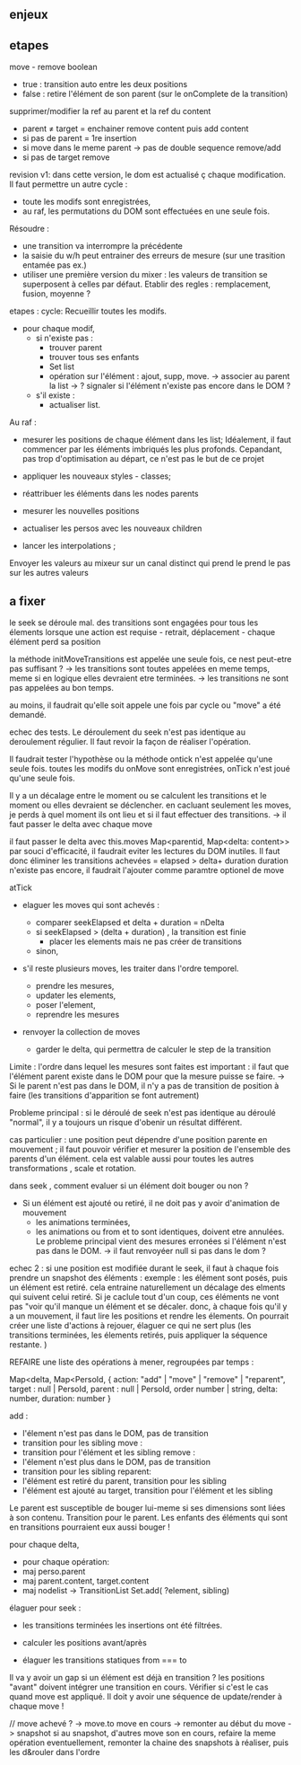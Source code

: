 ## enjeux

## etapes

move - remove boolean

- true : transition auto entre les deux positions
- false : retire l'élément de son parent (sur le onComplete de la transition)

supprimer/modifier la ref au parent et la ref du content

- parent ≠ target = enchainer remove content puis add content
- si pas de parent = 1re insertion
- si move dans le meme parent -> pas de double sequence remove/add
- si pas de target remove

revision v1:
dans cette version, le dom est actualisé ç chaque modification.
Il faut permettre un autre cycle :

- toute les modifs sont enregistrées,
- au raf, les permutations du DOM sont effectuées en une seule fois.

Résoudre :

- une transition va interrompre la précédente
- la saisie du w/h peut entrainer des erreurs de mesure (sur une trasition entamée pas ex.)
- utiliser une première version du mixer : les valeurs de transition se superposent à celles par défaut. Etablir des regles : remplacement, fusion, moyenne ?

etapes :
cycle:
Recueillir toutes les modifs.

- pour chaque modif,
  - si n'existe pas :
    - trouver parent
    - trouver tous ses enfants
    - Set list
    - opération sur l'élément : ajout, supp, move.
      -> associer au parent la list
      -> ? signaler si l'élément n'existe pas encore dans le DOM ?
  - s'il existe :
    - actualiser list.

Au raf :

- mesurer les positions de chaque élément dans les list;
  Idéalement, il faut commencer par les éléments imbriqués les plus profonds. Cepandant, pas trop d'optimisation au départ, ce n'est pas le but de ce projet
- appliquer les nouveaux styles - classes;
- réattribuer les éléments dans les nodes parents
- mesurer les nouvelles positions
- actualiser les persos avec les nouveaux children

- lancer les interpolations ;

Envoyer les valeurs au mixeur sur un canal distinct qui prend le prend le pas sur les autres valeurs

## a fixer

le seek se déroule mal.
des transitions sont engagées pour tous les élements lorsque une action est requise - retrait, déplacement - chaque élément perd sa position

la méthode initMoveTransitions est appelée une seule fois, ce nest peut-etre pas suffisant ?
-> les transitions sont toutes appelées en meme temps, meme si en logique elles devraient etre terminées. -> les transitions ne sont pas appelées au bon temps.

au moins, il faudrait qu'elle soit appele une fois par cycle ou "move" a été demandé.

echec des tests.
Le déroulement du seek n'est pas identique au deroulement régulier.
Il faut revoir la façon de réaliser l'opération.

Il faudrait tester l'hypothèse ou la méthode ontick n'est appelée qu'une seule fois.
toutes les modifs du onMove sont enregistrées, onTick n'est joué qu'une seule fois.

Il y a un décalage entre le moment ou se calculent les transitions et le moment ou elles devraient se déclencher.
en cacluant seulement les moves, je perds à quel moment ils ont lieu et si il faut effectuer des transitions.
-> il faut passer le delta avec chaque move

il faut passer le delta avec this.moves Map<parentid, Map<delta: content>>
par souci d'efficacité, il faudrait eviter les lectures du DOM inutiles. Il faut donc éliminer les transitions achevées = elapsed > delta+ duration
duration n'existe pas encore, il faudrait l'ajouter comme paramtre optionel de move

atTick

- elaguer les moves qui sont achevés :

  - comparer seekElapsed et delta + duration = nDelta
  - si seekElapsed > (delta + duration) , la transition est finie
    - placer les elements mais ne pas créer de transitions
  - sinon,

- s'il reste plusieurs moves, les traiter dans l'ordre temporel.
  - prendre les mesures,
  - updater les elements,
  - poser l'element,
  - reprendre les mesures
- renvoyer la collection de moves
  - garder le delta, qui permettra de calculer le step de la transition

Limite : l'ordre dans lequel les mesures sont faites est important : il faut que l'élément parent existe dans le DOM pour que la mesure puisse se faire.
-> Si le parent n'est pas dans le DOM, il n'y a pas de transition de position à faire (les transitions d'apparition se font autrement)

Probleme principal : si le déroulé de seek n'est pas identique au déroulé "normal", il y a toujours un risque d'obenir un résultat différent.

cas particulier : une position peut dépendre d'une position parente en mouvement ; il faut pouvoir vérifier et mesurer la position de l'ensemble des parents d'un élément. cela est valable aussi pour toutes les autres transformations , scale et rotation.

dans seek , comment evaluer si un élément doit bouger ou non ?

- Si un élément est ajouté ou retiré, il ne doit pas y avoir d'animation de mouvement
  - les animations terminées,
  - les animations ou from et to sont identiques,
    doivent etre annulées.
    Le probleme principal vient des mesures erronées si l'élément n'est pas dans le DOM. -> il faut renvoyéer null si pas dans le dom ?

echec 2 : si une position est modifiée durant le seek, il faut à chaque fois prendre un snapshot des éléments :
exemple : les élément sont posés, puis un élément est retiré. cela entraine naturellement un décalage des elments qui suivent celui retiré. Si je caclule tout d'un coup, ces éléments ne vont pas "voir qu'il manque un élément et se décaler.
donc, à chaque fois qu'il y a un mouvement, il faut lire les positions et rendre les élements.
On pourrait créer une liste d'actions à rejouer, élaguer ce qui ne sert plus (les transitions terminées, les élements retirés, puis appliquer la séquence restante. )

REFAIRE
une liste des opérations à mener, regroupées par temps :

Map<delta,
Map<PersoId, {
action: "add" | "move" | "remove" | "reparent",
target : null | PersoId,
parent : null | PersoId,
order number | string,
delta: number,
duration: number
}

>

add :

- l'élement n'est pas dans le DOM, pas de transition
- transition pour les sibling
  move :
- transition pour l'élément et les sibling
  remove :
- l'élement n'est plus dans le DOM, pas de transition
- transition pour les sibling
  reparent:
- l'élément est retiré du parent, transition pour les sibling
- l'élément est ajouté au target, transition pour l'élément et les sibling

Le parent est susceptible de bouger lui-meme si ses dimensions sont liées à son contenu. Transition pour le parent.
Les enfants des éléments qui sont en transitions pourraient eux aussi bouger !

pour chaque delta,

- pour chaque opération:
- maj perso.parent
- maj parent.content, target.content
- maj nodelist
  -> TransitionList Set<PersoId>.add( ?element, sibling)

élaguer pour seek :

- les transitions terminées
  les insertions ont été filtrées.

- calculer les positions avant/après
- élaguer les transitions statiques from === to

Il va y avoir un gap si un élément est déjà en transition ?
les positions "avant" doivent intégrer une transition en cours. Vérifier si c'est le cas quand move est appliqué.
Il doit y avoir une séquence de update/render à chaque move !

//
move achevé ? -> move.to
move en cours -> remonter au début du move -> snapshot
si au snapshot, d'autres move son en cours, refaire la meme opération
eventuellement, remonter la chaine des snapshots à réaliser, puis les d&rouler dans l'ordre
